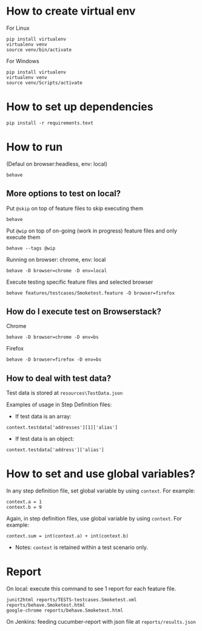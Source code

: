 
# How to create virtual env
For Linux
```
pip install virtualenv
virtualenv venv
source venv/bin/activate
```

For Windows
```
pip install virtualenv
virtualenv venv
source venv/Scripts/activate
```

# How to set up dependencies
```
pip install -r requirements.text
```

# How to run
(Defaul on browser:headless, env: local)
```
behave
```

## More options to test on local?
Put `@skip` on top of feature files to skip executing them
```
behave
```

Put `@wip` on top of on-going (work in progress) feature files and only execute them
```
behave --tags @wip
```

Running on browser: chrome, env: local
```
behave -D browser=chrome -D env=local
```

Execute testing specific feature files and selected browser
```
behave features/testcases/Smoketest.feature -D browser=firefox
```

## How do I execute test on Browserstack?
Chrome
```
behave -D browser=chrome -D env=bs
```
Firefox
```
behave -D browser=firefox -D env=bs
```

## How to deal with test data?
Test data is stored at `resources\TestData.json`

Examples of usage in Step Definition files:
- If test data is an array:
```
context.testdata['addresses'][1]['alias']
```
- If test data is an object:
```
context.testdata['address']['alias']
```

# How to set and use global variables?
In any step definition file, set global variable by using `context`. For example:
```
context.a = 1
context.b = 9
```
Again, in step definition files, use global variable by using `context`. For example:
```
context.sum = int(context.a) + int(context.b)
```
* Notes: `context` is retained within a test scenario only.

# Report
On local: execute this command to see 1 report for each feature file.
```
junit2html reports/TESTS-testcases.Smoketest.xml reports/behave.Smoketest.html
google-chrome reports/behave.Smoketest.html
```
On Jenkins: feeding cucumber-report with json file at `reports/results.json`
